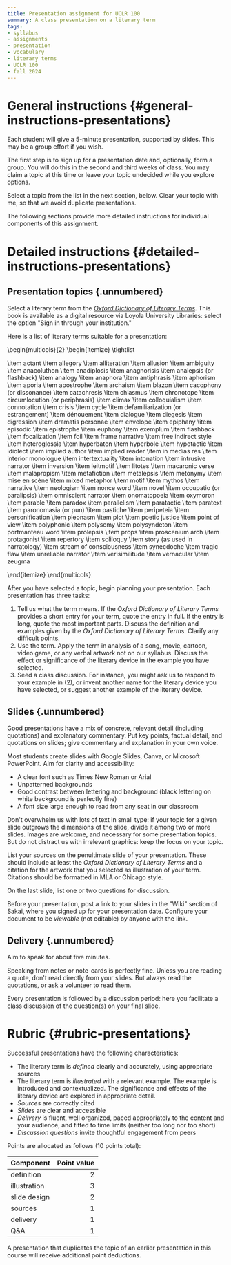 ```yaml
---
title: Presentation assignment for UCLR 100
summary: A class presentation on a literary term
tags:
- syllabus
- assignments
- presentation
- vocabulary
- literary terms
- UCLR 100
- fall 2024
---
```


# General instructions {#general-instructions-presentations}

Each student will give a 5-minute presentation, supported by slides.
This may be a group effort if you wish.

The first step is to sign up for a presentation date and, optionally, form a group.
You will do this in the second and third weeks of class.
You may claim a topic at this time or leave your topic undecided while you explore options.

Select a topic from the list in the next section, below.
Clear your topic with me, so that we avoid duplicate presentations.

The following sections provide more detailed instructions for individual components of this assignment.

# Detailed instructions {#detailed-instructions-presentations}

## Presentation topics {.unnumbered}

Select a literary term from the [*Oxford Dictionary of Literary Terms*](https://www.oxfordreference.com/display/10.1093/acref/9780198715443.001.0001/acref-9780198715443).
This book is available as a digital resource via Loyola University Libraries: select the option "Sign in through your institution."

Here is a list of literary terms suitable for a presentation:

\begin{multicols}{2}
\begin{itemize}
\tightlist

\item actant
\item allegory
\item alliteration
\item allusion
\item ambiguity
\item anacoluthon
\item anadiplosis
\item anagnorisis
\item analepsis (or flashback)
\item analogy
\item anaphora
\item antiphrasis
\item aphorism
\item aporia
\item apostrophe
\item archaism
\item blazon
\item cacophony (or dissonance)
\item catachresis
\item chiasmus
\item chronotope
\item circumlocution (or periphrasis)
\item climax
\item colloquialism
\item connotation
\item crisis
\item cycle
\item defamiliarization (or estrangement)
\item dénouement
\item dialogue
\item diegesis
\item digression
\item dramatis personae
\item envelope
\item epiphany
\item episodic
\item epistrophe
\item euphony
\item exemplum
\item flashback
\item focalization
\item foil
\item frame narrative
\item free indirect style
\item heteroglossia
\item hyperbaton
\item hyperbole
\item hypotactic
\item idiolect
\item implied author
\item implied reader
\item in medias res
\item interior monologue
\item intertextuality
\item intonation
\item intrusive narrator
\item inversion
\item leitmotif
\item litotes
\item macaronic verse
\item malapropism
\item metafiction
\item metalepsis
\item metonymy
\item mise en scène
\item mixed metaphor
\item motif
\item mythos
\item narrative
\item neologism
\item nonce word
\item novel
\item occupatio (or paralipsis)
\item omniscient narrator
\item onomatopoeia
\item oxymoron
\item parable
\item paradox
\item parallelism
\item paratactic
\item paratext
\item paronomasia (or pun)
\item pastiche
\item peripeteia
\item personification
\item pleonasm
\item plot
\item poetic justice
\item point of view
\item polyphonic
\item polysemy
\item polysyndeton
\item portmanteau word
\item prolepsis
\item props
\item proscenium arch
\item protagonist
\item repertory
\item soliloquy
\item story (as used in narratology)
\item stream of consciousness
\item synecdoche
\item tragic flaw
\item unreliable narrator
\item verisimilitude
\item vernacular
\item zeugma

\end{itemize}
\end{multicols}

After you have selected a topic, begin planning your presentation.
Each presentation has three tasks:

1. Tell us what the term means.
   If the *Oxford Dictionary of Literary Terms* provides a short entry for your term, quote the entry in full.
   If the entry is long, quote the most important parts.
   Discuss the definition and examples given by the *Oxford Dictionary of Literary Terms*. Clarify any difficult points.
1. Use the term. Apply the term in analysis of a song, movie, cartoon, video game, or any verbal artwork not on our syllabus.
   Discuss the effect or significance of the literary device in the example you have selected.
1. Seed a class discussion.
   For instance, you might ask us to respond to your example in (2), or invent another name for the literary device you have selected, or suggest another example of the literary device.

## Slides {.unnumbered}

Good presentations have a mix of concrete, relevant detail (including quotations) and explanatory commentary.
Put key points, factual detail, and quotations on slides; give commentary and explanation in your own voice.

Most students create slides with Google Slides, Canva, or Microsoft PowerPoint.
Aim for clarity and accessibility:

- A clear font such as Times New Roman or Arial
- Unpatterned backgrounds
- Good contrast between lettering and background (black lettering on white background is perfectly fine)
- A font size large enough to read from any seat in our classroom

Don't overwhelm us with lots of text in small type: if your topic for a given slide outgrows the dimensions of the slide, divide it among two or more slides.
Images are welcome, and necessary for some presentation topics.
But do not distract us with irrelevant graphics: keep the focus on your topic.

List your sources on the penultimate slide of your presentation.
These should include at least the *Oxford Dictionary of Literary Terms* and a citation for the artwork that you selected as illustration of your term.
Citations should be formatted in MLA or Chicago style.

On the last slide, list one or two questions for discussion.

Before your presentation, post a link to your slides in the "Wiki" section of Sakai, where you signed up for your presentation date.
Configure your document to be *viewable* (not editable) by anyone with the link.

## Delivery {.unnumbered}

Aim to speak for about five minutes.

Speaking from notes or note-cards is perfectly fine.
Unless you are reading a quote, don't read directly from your slides.
But always read the quotations, or ask a volunteer to read them.

Every presentation is followed by a discussion period: here you facilitate a class discussion of the question(s) on your final slide.

# Rubric {#rubric-presentations}

Successful presentations have the following characteristics:

- The literary term is *defined* clearly and accurately, using appropriate sources
- The literary term is *illustrated* with a relevant example. The example is introduced and contextualized. The significance and effects of the literary device are explored in appropriate detail.
- *Sources* are correctly cited
- *Slides* are clear and accessible
- *Delivery* is fluent, well organized, paced appropriately to the content and your audience, and fitted to time limits (neither too long nor too short)
- *Discussion questions* invite thoughtful engagement from peers

Points are allocated as follows (10 points total):

Component | Point value
----------|------------:
definition | 2
illustration | 3
slide design | 2
sources | 1
delivery | 1
Q&A | 1

A presentation that duplicates the topic of an earlier presentation in this course will receive additional point deductions.
